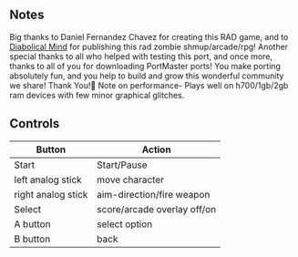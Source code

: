 ## Notes

Big thanks to Daniel Fernandez Chavez for creating this RAD game, and to [Diabolical Mind](https://store.steampowered.com/app/369890/Riddled_Corpses/) for publishing this rad zombie shmup/arcade/rpg! 
Another special thanks to all who helped with testing this port, and once more, thanks to all of you for downloading PortMaster ports! You make porting absolutely fun, and you help to build and grow this wonderful community we share! Thank You!🎩
Note on performance- Plays well on h700/1gb/2gb ram devices with few minor graphical glitches.
## Controls

| Button | Action |
|--|--| 
|Start|Start/Pause|
|left analog stick|move character|
|right analog stick|aim-direction/fire weapon|
|Select|score/arcade overlay off/on|
|A button|select option|
|B button|back|


